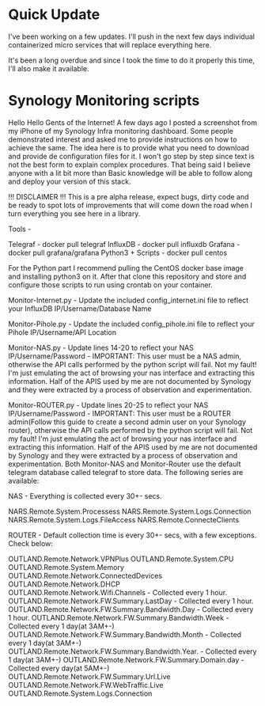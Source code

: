 # Quick Update
I've been working on a few updates. I'll push in the next few days individual containerized micro services that will replace everything here.

It's been a long overdue and since I took the time to do it properly this time, I'll also make it available.


# Synology Monitoring scripts

Hello Hello Gents of the Internet!
A few days ago I posted a screenshot from my iPhone of my Synology Infra monitoring dashboard. Some people demonstrated interest and asked me to provide instructions on how to achieve the same.
The idea here is to provide what you need to download and provide de configuration files for it. I won't go step by step since text is not the best form to explain complex procedures. That being said I believe anyone with a lit bit more than Basic knowledge will be able to follow along and deploy your version of this stack.

!!! DISCLAIMER !!!
This is a pre alpha release, expect bugs, dirty code and be ready to spot lots of improvements that will come down the road when I turn everything you see here in a library.

Tools -

Telegraf -  docker pull telegraf
InfluxDB - docker pull influxdb
Grafana -  docker pull grafana/grafana
Python3 + Scripts - docker pull centos

For the Python part I recommend pulling the CentOS docker base image and installing python3 on it. After that clone this repository and store and configure those scripts to run using crontab on your container.

Monitor-Internet.py    - Update the included config_internet.ini file to reflect your InfluxDB IP/Username/Database Name

Monitor-Pihole.py      -  Update the included config_pihole.ini file to reflect your Pihole IP/Username/API Location

Monitor-NAS.py         -   Update lines 14-20 to reflect your NAS IP/Username/Password - IMPORTANT: This user must be a NAS admin, otherwise the API calls performed by the python script will fail. Not my fault! I'm just emulating the act of browsing your nas interface and extracting this information. Half of the APIS used by me are not documented by Synology and they were extracted by a process of observation and experimentation. 

Monitor-ROUTER.py       - Update lines 20-25 to reflect your NAS IP/Username/Password - IMPORTANT: This user must be a ROUTER admin(Follow this guide to create a second admin user on your Synology router), otherwise the API calls performed by the python script will fail. Not my fault! I'm just emulating the act of browsing your nas interface and extracting this information. Half of the APIS used by me are not documented by Synology and they were extracted by a process of observation and experimentation. 
Both Monitor-NAS and Monitor-Router use the default telegram database called telegraf to store data. The following series are available:


NAS - Everything is collected every 30+- secs.

NARS.Remote.System.Processess
NARS.Remote.System.Logs.Connection
NARS.Remote.System.Logs.FileAccess
NARS.Remote.ConnecteClients

ROUTER - Default collection time is every 30+- secs, with a few exceptions. Check below:

OUTLAND.Remote.Network.VPNPlus
OUTLAND.Remote.System.CPU
OUTLAND.Remote.System.Memory
OUTLAND.Remote.Network.ConnectedDevices
OUTLAND.Remote.Network.DHCP
OUTLAND.Remote.Network.Wifi.Channels                  - Collected every 1 hour.
OUTLAND.Remote.Network.FW.Summary.LastDay             - Collected every 1 hour.
OUTLAND.Remote.Network.FW.Summary.Bandwidth.Day       - Collected every 1 hour.
OUTLAND.Remote.Network.FW.Summary.Bandwidth.Week      - Collected every 1 day(at 3AM+-)
OUTLAND.Remote.Network.FW.Summary.Bandwidth.Month     - Collected every 1 day(at 3AM+-)
OUTLAND.Remote.Network.FW.Summary.Bandwidth.Year.     - Collected every 1 day(at 3AM+-)
OUTLAND.Remote.Network.FW.Summary.Domain.day          - Collected every day(at 5AM+-)
OUTLAND.Remote.Network.FW.Summary.Url.Live
OUTLAND.Remote.Network.FW.WebTraffic.Live
OUTLAND.Remote.System.Logs.Connection








